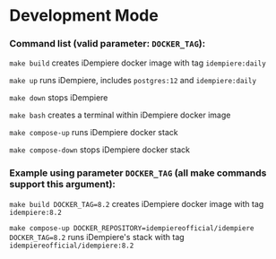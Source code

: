 # Development Mode

### Command list (valid parameter: `DOCKER_TAG`):

`make build` creates iDempiere docker image with tag `idempiere:daily`

`make up` runs iDempiere, includes `postgres:12` and `idempiere:daily`

`make down` stops iDempiere

`make bash` creates a terminal within iDempiere docker image

`make compose-up` runs iDempiere docker stack

`make compose-down` stops iDempiere docker stack

### Example using parameter `DOCKER_TAG` (all make commands support this argument):

`make build DOCKER_TAG=8.2` creates iDempiere docker image with tag `idempiere:8.2`

`make compose-up DOCKER_REPOSITORY=idempiereofficial/idempiere DOCKER_TAG=8.2` runs iDempiere's stack with tag `idempiereofficial/idempiere:8.2`
